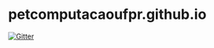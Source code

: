 # petcomputacaoufpr.github.io

[![Gitter](https://badges.gitter.im/Join%20Chat.svg)](https://gitter.im/PETComputacaoUFPR/petcomputacaoufpr.github.io?utm_source=badge&utm_medium=badge&utm_campaign=pr-badge&utm_content=badge)